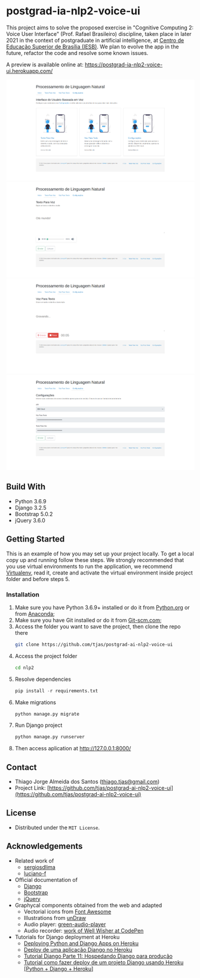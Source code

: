 # postgrad-ia-nlp2-voice-ui
This project aims to solve the proposed exercise in "Cognitive Computing 2: Voice User Interface" (Prof. Rafael Brasileiro) discipline, taken place in later 2021 in the context of postgraduate in artificial intelligence, at [Centro de Educação Superior de Brasília (IESB)](https://www.iesb.br/). We plan to evolve the app in the future, refactor the code and resolve some known issues.

A preview is available online at: https://postgrad-ia-nlp2-voice-ui.herokuapp.com/

[![Início][screenshot-home]]()
[![Texto Para Voz][screenshot-tts]]()
[![Voz Para Texto][screenshot-stt]]()
[![Configurações][screenshot-config]]()

## Build With

* Python 3.6.9
* Django 3.2.5
* Bootstrap 5.0.2
* jQuery 3.6.0

## Getting Started

This is an example of how you may set up your project locally. To get a local copy up and running follow these steps. We strongly recommended that you use virtual environments to run the application, we recommend [Virtualenv](https://virtualenv.pypa.io/en/latest/), read it, create and activate the virtual environment inside project folder and before steps 5.

### Installation

1. Make sure you have Python 3.6.9+ installed or do it from [Python.org](https://www.python.org/) or from [Anaconda](https://www.anaconda.com/);
2. Make sure you have Git installed or do it from [Git-scm.com](https://git-scm.com/);
3. Access the folder you want to save the project, then clone the repo there
   ```sh
   git clone https://github.com/tjas/postgrad-ai-nlp2-voice-ui
   ```
4. Access the project folder
   ```sh
   cd nlp2
   ```
5. Resolve dependencies
   ```py
   pip install -r requirements.txt
   ```
6. Make migrations
    ```py
    python manage.py migrate
    ```
7. Run Django project
    ```py
    python manage.py runserver
    ```
8. Then access aplication at http://127.0.0.1:8000/


<!-- CONTACT -->
## Contact

* Thiago Jorge Almeida dos Santos (thiago.tjas@gmail.com)
* Project Link: [https://github.com/tjas/postgrad-ai-nlp2-voice-ui](https://github.com/tjas/postgrad-ai-nlp2-voice-ui)

<!-- LICENSE -->
## License

* Distributed under the `MIT License`.

<!-- ACKNOWLEDGEMENTS -->
## Acknowledgements

* Related work of 
    * [sergiosdlima](https://github.com/sergiosdlima/ibm-watson-tts-stt)
    * [luciano-f](https://github.com/luciano-f/iesb-nlp2)
* Official documentation of
    * [Django](https://docs.djangoproject.com/en/3.2/)
    * [Bootstrap](https://getbootstrap.com/docs/5.0/getting-started/introduction/)
    * [jQuery](https://api.jquery.com/)
* Graphycal components obtained from the web and adapted
    * Vectorial icons from [Font Awesome](https://fontawesome.com/)
    * Illustrations from [unDraw](https://undraw.co/illustrations)
    * Audio player: [green-audio-player](https://github.com/greghub/green-audio-player)
    * Audio recorder: [work of Well Wisher at CodePen](https://codepen.io/jayantnirmalkar/pen/YzXzpLB)
* Tutorials for Django deployment at Heroku
    * [Deploying Python and Django Apps on Heroku](https://devcenter.heroku.com/articles/deploying-python)
    * [Deploy de uma aplicação Django no Heroku](https://www.treinaweb.com.br/blog/deploy-de-uma-aplicacao-django-no-heroku)
    * [Tutorial Django Parte 11: Hospedando Django para produção](https://developer.mozilla.org/pt-BR/docs/Learn/Server-side/Django/Deployment)
    * [Tutorial como fazer deploy de um projeto Django usando Heroku [Python + Django + Heroku]](https://www.youtube.com/watch?v=f6PVDxCB08A)


<!-- MARKDOWN LINKS & IMAGES -->
<!-- https://www.markdownguide.org/basic-syntax/#reference-style-links -->
[screenshot-home]: screenshots/nlp2_voice_ui_01_home_01.png
[screenshot-tts]: screenshots/nlp2_voice_ui_02_tts_02.png
[screenshot-stt]: screenshots/nlp2_voice_ui_03_stt_02.png
[screenshot-config]: screenshots/nlp2_voice_ui_04_config_01.png